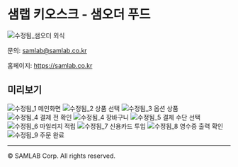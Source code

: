 # 샘랩 키오스크 - 샘오더 푸드

![수정됨_샘오더 외식](https://user-images.githubusercontent.com/5858144/149885312-76cff21c-2ccc-4018-8488-6e4cedf04b06.png)


문의: samlab@samlab.co.kr

홈페이지: https://samlab.co.kr
<br/>
## 미리보기

![수정됨_1 메인화면](https://user-images.githubusercontent.com/5858144/150273203-b35c11f5-f2db-418e-824c-973d9c6c3183.png)
![수정됨_2 상품 선택](https://user-images.githubusercontent.com/5858144/150273205-779db8d6-5f63-4c0c-adcb-485f12188b24.png)
![수정됨_3 옵션 상품](https://user-images.githubusercontent.com/5858144/150273209-e5259272-1c12-45f2-bce0-e06d644e32dc.png)
![수정됨_4 결제 전 확인](https://user-images.githubusercontent.com/5858144/150273211-1962dc72-36fc-4bba-bfcc-e06fdec8c00b.png)
![수정됨_4 장바구니](https://user-images.githubusercontent.com/5858144/150273214-a58cc3d3-6dd7-4241-a5f3-f4c912481fa3.png)
![수정됨_5 결제 수단 선택](https://user-images.githubusercontent.com/5858144/150273215-f99afc92-9feb-4e93-9c9b-cd4b56f79686.png)
![수정됨_6 마일리지 적립](https://user-images.githubusercontent.com/5858144/150273217-6a898cd6-274e-4b95-86ed-f1a55f08eda2.png)
![수정됨_7 신용카드 투입](https://user-images.githubusercontent.com/5858144/150273219-9cd4d0d3-f19a-49f8-9f83-3fd7bd1bbf51.png)
![수정됨_8 영수증 출력 확인](https://user-images.githubusercontent.com/5858144/150273220-d8ab2ec0-e3a3-474c-aafd-8623466801a7.png)
![수정됨_9 주문 완료](https://user-images.githubusercontent.com/5858144/150273222-db36b42d-52b7-440e-8dc3-044f5dfa70c8.png)

---
© SAMLAB Corp. All rights reserved. 
